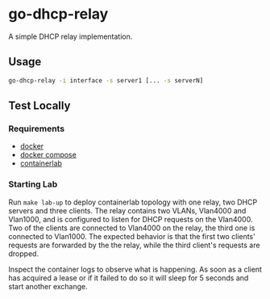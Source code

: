# go-dhcp-relay

A simple DHCP relay implementation.

## Usage

```bash
go-dhcp-relay -i interface -s server1 [... -s serverN]
```

## Test Locally

### Requirements

- [docker](https://docs.docker.com/)
- [docker compose](https://docs.docker.com/compose/)
- [containerlab](https://containerlab.dev/)

### Starting Lab

Run `make lab-up` to deploy containerlab topology with one relay, two DHCP servers and three clients.
The relay contains two VLANs, Vlan4000 and Vlan1000, and is configured to listen for DHCP requests on the Vlan4000.
Two of the clients are connected to Vlan4000 on the relay, the third one is connected to Vlan1000.
The expected behavior is that the first two clients' requests are forwarded by the the relay, while the third client's requests are dropped.

Inspect the container logs to observe what is happening.
As soon as a client has acquired a lease or if it failed to do so it will sleep for 5 seconds and start another exchange.
